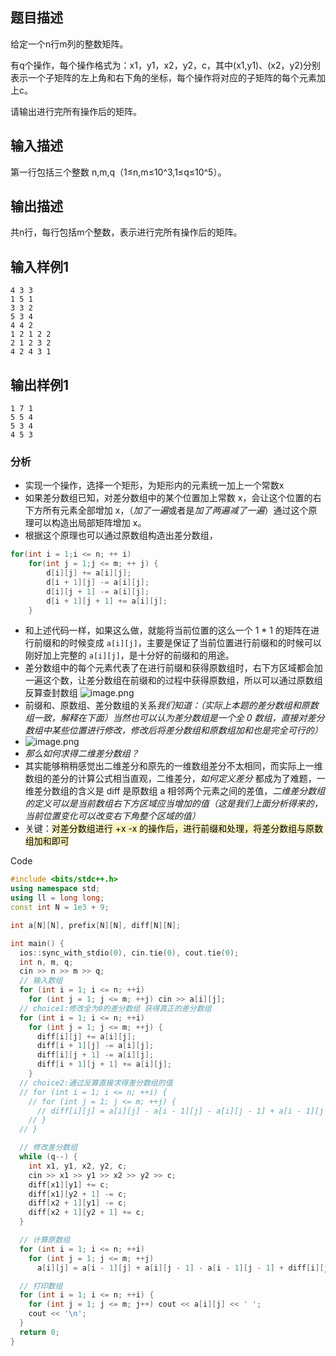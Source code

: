 ## 题目描述

给定一个n行m列的整数矩阵。

有q个操作，每个操作格式为：x1​，y1​，x2​，y2​，c，其中(x1​,y1​)、(x2​，y2​)分别表示一个子矩阵的左上角和右下角的坐标，每个操作将对应的子矩阵的每个元素加上c。

请输出进行完所有操作后的矩阵。

## 输入描述

第一行包括三个整数 n,m,q（1≤n,m≤10^3,1≤q≤10^5）。

## 输出描述

共n行，每行包括m个整数，表示进行完所有操作后的矩阵。

## 输入样例1

```undefined
4 3 3
1 5 1 
3 3 2 
5 3 4 
4 4 2 
1 2 1 2 2
2 1 2 3 2
4 2 4 3 1
```

## 输出样例1

```undefined
1 7 1 
5 5 4 
5 3 4 
4 5 3 
```


### 分析
- 实现一个操作，选择一个矩形，为矩形内的元素统一加上一个常数x
- 如果差分数组已知，对差分数组中的某个位置加上常数 x，会让这个位置的右下方所有元素全部增加 x，（*加了一遍*或者是*加了两遍减了一遍*）通过这个原理可以构造出局部矩阵增加 x。
- 根据这个原理也可以通过原数组构造出差分数组，
```cpp
for(int i = 1;i <= n; ++ i) 
	for(int j = 1;j <= m; ++ j) { 
		d[i][j] += a[i][j]; 
		d[i + 1][j] -= a[i][j]; 
		d[i][j + 1] -= a[i][j]; 
		d[i + 1][j + 1] += a[i][j]; 
	}
``` 
- 和上述代码一样，如果这么做，就能将当前位置的这么一个 1 * 1 的矩阵在进行前缀和的时候变成 `a[i][j]`，主要是保证了当前位置进行前缀和的时候可以刚好加上完整的 `a[i][j]`，是十分好的前缀和的用途。
- 差分数组中的每个元素代表了在进行前缀和获得原数组时，右下方区域都会加一遍这个数，让差分数组在前缀和的过程中获得原数组，所以可以通过原数组反算查封数组
![image.png](https://iili.io/J0WThXt.png) 
- 前缀和、原数组、差分数组的关系*我们知道：（实际上本题的差分数组和原数组一致，解释在下面）当然也可以认为差分数组是一个全 0 数组，直接对差分数组中某些位置进行修改，修改后将差分数组和原数组加和也是完全可行的）*
- ![image.png](https://iili.io/J0AwkR2.png)
- *那么如何求得二维差分数组？*
- 其实能够稍稍感觉出二维差分和原先的一维数组差分不太相同，而实际上一维数组的差分的计算公式相当直观，二维差分，*如何定义差分* 都成为了难题，一维差分数组的含义是 diff 是原数组 a 相邻两个元素之间的差值，*二维差分数组的定义可以是当前数组右下方区域应当增加的值（这是我们上面分析得来的，当前位置变化可以改变右下角整个区域的值）*
- 关键：<mark style="background: #FFF3A3A6;">对差分数组进行 +x -x 的操作后，进行前缀和处理，将差分数组与原数组加和即可</mark>

Code
``` cpp
#include <bits/stdc++.h>
using namespace std;
using ll = long long;
const int N = 1e3 + 9;

int a[N][N], prefix[N][N], diff[N][N];

int main() {
  ios::sync_with_stdio(0), cin.tie(0), cout.tie(0);
  int n, m, q;
  cin >> n >> m >> q;
  // 输入数组
  for (int i = 1; i <= n; ++i)
    for (int j = 1; j <= m; ++j) cin >> a[i][j];
  // choice1:修改全为0的差分数组 获得真正的差分数组
  for (int i = 1; i <= n; ++i)
    for (int j = 1; j <= m; ++j) {
      diff[i][j] += a[i][j];
      diff[i + 1][j] -= a[i][j];
      diff[i][j + 1] -= a[i][j];
      diff[i + 1][j + 1] += a[i][j];
    }
  // choice2:通过反算直接求得差分数组的值
  // for (int i = 1; i <= n; ++i) {
    // for (int j = 1; j <= m; ++j) {
      // diff[i][j] = a[i][j] - a[i - 1][j] - a[i][j - 1] + a[i - 1][j - 1];
    // }
  // }

  // 修改差分数组
  while (q--) {
    int x1, y1, x2, y2, c;
    cin >> x1 >> y1 >> x2 >> y2 >> c;
    diff[x1][y1] += c;
    diff[x1][y2 + 1] -= c;
    diff[x2 + 1][y1] -= c;
    diff[x2 + 1][y2 + 1] += c;
  }

  // 计算原数组
  for (int i = 1; i <= n; ++i)
    for (int j = 1; j <= m; ++j)
      a[i][j] = a[i - 1][j] + a[i][j - 1] - a[i - 1][j - 1] + diff[i][j];

  // 打印数组
  for (int i = 1; i <= n; ++i) {
    for (int j = 1; j <= m; j++) cout << a[i][j] << ' ';
    cout << '\n';
  }
  return 0;
}
```
